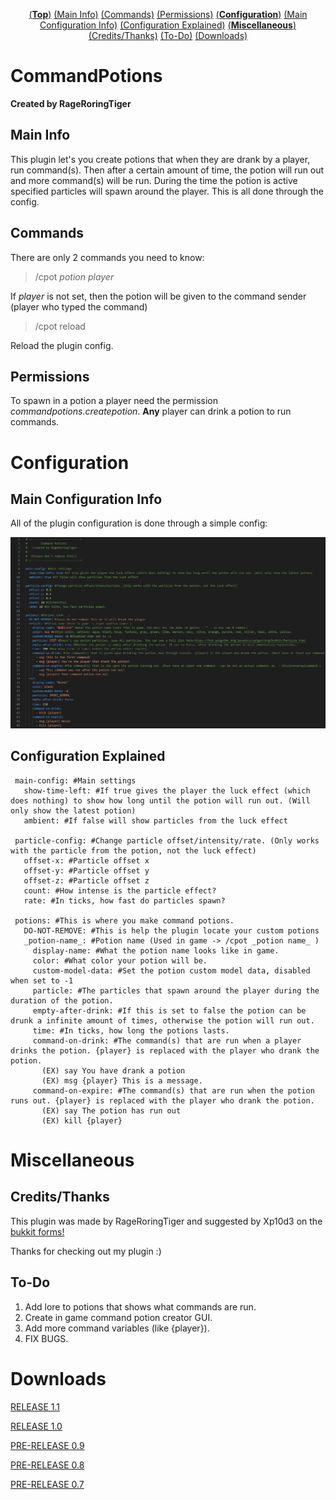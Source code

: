 <div align="center"><p><a href="https://github.com/RageRoringTiger/CommandPotions/blob/master/README.md#commandpotions">(<strong>Top</strong>)</a> <a href="https://github.com/RageRoringTiger/CommandPotions/blob/master/README.md#main-info">(Main Info)</a> <a href="https://github.com/RageRoringTiger/CommandPotions/blob/master/README.md#commands">(Commands)</a> <a href="https://github.com/RageRoringTiger/CommandPotions/blob/master/README.md#permissions">(Permissions)</a> <a href="https://github.com/RageRoringTiger/CommandPotions/blob/master/README.md#configuration">(<strong>Configuration</strong>)</a> <a href="https://github.com/RageRoringTiger/CommandPotions/blob/master/README.md#main-configuration-info">(Main Configuration Info)</a> <a href="https://github.com/RageRoringTiger/CommandPotions/blob/master/README.md#configuration-explained">(Configuration Explained)</a> <a href="https://github.com/RageRoringTiger/CommandPotions/blob/master/README.md#miscellaneous">(<strong>Miscellaneous</strong>)</a> <a href="https://github.com/RageRoringTiger/CommandPotions/blob/master/README.md#creditsthanks">(Credits/Thanks)</a> <a href="https://github.com/RageRoringTiger/CommandPotions/blob/master/README.md#to-do">(To-Do)</a> <a href="https://github.com/RageRoringTiger/CommandPotions/blob/master/README.md#downloads">(Downloads)</a></p>
</div>

# CommandPotions
**Created by RageRoringTiger**


## Main Info
This plugin let's you create potions that when they are drank by a player, run command(s). Then after a certain amount of time, the potion will run out and more command(s) will be run. During the time the potion is active specified particles will spawn around the player. This is all done through the config.

## Commands
There are only 2 commands you need to know:
> /cpot *potion* *player*

If *player* is not set, then the potion will be given to the command sender (player who typed the command)
> /cpot reload

Reload the plugin config.

## Permissions
To spawn in a potion a player need the permission *commandpotions.createpotion*. __Any__ player can drink a potion to run commands.

# Configuration
## Main Configuration Info
All of the plugin configuration is done through a simple config:

![Config Image](/images/config.png/)


## Configuration Explained
```
 main-config: #Main settings
   show-time-left: #If true gives the player the luck effect (which does nothing) to show how long until the potion will run out. (Will only show the latest potion)
   ambient: #If false will show particles from the luck effect

 particle-config: #Change particle offset/intensity/rate. (Only works with the particle from the potion, not the luck effect)
   offset-x: #Particle offset x
   offset-y: #Particle offset y
   offset-z: #Particle offset z
   count: #How intense is the particle effect?
   rate: #In ticks, how fast do particles spawn?

 potions: #This is where you make command potions.
   DO-NOT-REMOVE: #This is help the plugin locate your custom potions
   _potion-name_: #Potion name (Used in game -> /cpot _potion name_ )
     display-name: #What the potion name looks like in game.
     color: #What color your potion will be.
     custom-model-data: #Set the potion custom model data, disabled when set to -1
     particle: #The particles that spawn around the player during the duration of the potion.
     empty-after-drink: #If this is set to false the potion can be drunk a infinite amount of times, otherwise the potion will run out.
     time: #In ticks, how long the potions lasts.
     command-on-drink: #The command(s) that are run when a player drinks the potion. {player} is replaced with the player who drank the potion.
       (EX) say You have drank a potion
       (EX) msg {player} This is a message.
     command-on-expire: #The command(s) that are run when the potion runs out. {player} is replaced with the player who drank the potion.
       (EX) say The potion has run out
       (EX) kill {player}
```      

# Miscellaneous
## Credits/Thanks
This plugin was made by RageRoringTiger and suggested by Xp10d3 on the [bukkit forms!](https://bukkit.org/threads/command-potions.487593/)

Thanks for checking out my plugin :)

## To-Do
1. Add lore to potions that shows what commands are run.
1. Create in game command potion creator GUI.
1. Add more command variables (like {player}).
1. FIX BUGS.

# Downloads
[RELEASE 1.1](https://github.com/RageRoringTiger/CommandPotions/raw/master/compiled/CommandPotions1-4.jar)

[RELEASE 1.0](https://github.com/RageRoringTiger/CommandPotions/raw/master/compiled/CommandPotions1-3.jar)

[PRE-RELEASE 0.9](https://github.com/RageRoringTiger/CommandPotions/raw/master/compiled/CommandPotions1-2.jar)

[PRE-RELEASE 0.8](https://github.com/RageRoringTiger/CommandPotions/raw/master/compiled/CommandPotions1-1.jar)

[PRE-RELEASE 0.7](https://github.com/RageRoringTiger/CommandPotions/raw/master/compiled/CommandPotions.jar)
